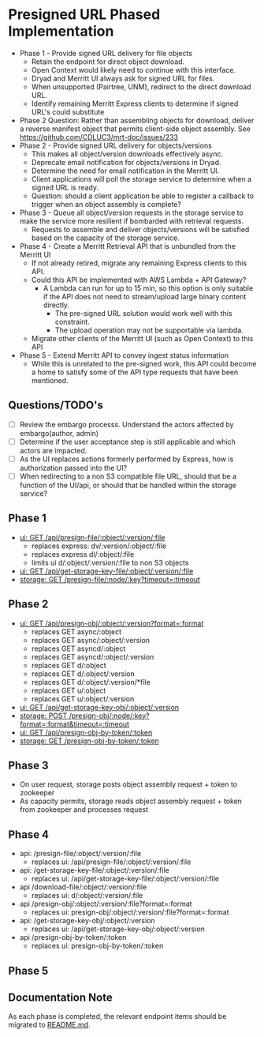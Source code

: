 # Presigned URL Phased Implementation
- Phase 1 - Provide signed URL delivery for file objects
  - Retain the endpoint for direct object download.
  - Open Context would likely need to continue with this interface.
  - Dryad and Merritt UI always ask for signed URL for files.
  - When unsupported (Pairtree, UNM), redirect to the direct download URL.
  - Identify remaining Merritt Express clients to determine if signed URL's could substitute
- Phase 2 Question: Rather than assembling objects for download, deliver a reverse manifest object that permits client-side object assembly. See https://github.com/CDLUC3/mrt-doc/issues/233
- Phase 2 - Provide signed URL delivery for objects/versions
  - This makes all object/version downloads effectively async.
  - Deprecate email notification for objects/versions in Dryad.
  - Determine the need for email notification in the Merritt UI.
  - Client applications will poll the storage service to determine when a signed URL is ready.
  - Question: should a client application be able to register a callback to trigger when an object assembly is complete?
- Phase 3 - Queue all object/version requests in the storage service to make the service more resilient if bombarded with retrieval requests.
  - Requests to assemble and deliver objects/versions will be satisfied based on the capacity of the storage service.
- Phase 4 - Create a Merritt Retrieval API that is unbundled from the Merritt UI
  - If not already retired, migrate any remaining Express clients to this API.
  - Could this API be implemented with AWS Lambda + API Gateway?
    - A Lambda can run for up to 15 min, so this option is only suitable if the API does not need to stream/upload large binary content directly.
      - The pre-signed URL solution would work well with this constraint.
      - The upload operation may not be supportable via lambda.
  - Migrate other clients of the Merritt UI (such as Open Context) to this API
- Phase 5 - Extend Merritt API to convey ingest status information
  - While this is unrelated to the pre-signed work, this API could become a home to satisfy some of the API type requests that have been mentioned.

## Questions/TODO's

- [ ] Review the embargo processs.  Understand the actors affected by embargo(author, admin)
- [ ] Determine if the user acceptance step is still applicable and which actors are impacted.
- [ ] As the UI replaces actions formerly performed by Express, how is authorization passed into the UI?
- [ ] When redirecting to a non S3 compatible file URL, should that be a function of the UI/api, or should that be handled within the storage service?

## Phase 1

- [ui: GET /api/presign-file/:object/:version/:file](ui/presign-file.md)
  - replaces express: dv/:version/:object/:file
  - replaces express dl/:object/:file
  - limits ui d/:object/:version/:file to non S3 objects
- [ui: GET /api/get-storage-key-file/:object/:version/:file](ui/storage-key-file.md)
- [storage: GET /presign-file/:node/:key?timeout=:timeout](storage/presign-file.md)

## Phase 2

- [ui: GET /api/presign-obj/:object/:version?format=:format](ui/presign-obj.md)
  - replaces GET async/:object
  - replaces GET async/:object/:version
  - replaces GET asyncd/:object
  - replaces GET asyncd/:object/:version
  - replaces GET d/:object
  - replaces GET d/:object/:version
  - replaces GET d/:object/:version/\*file
  - replaces GET u/:object
  - replaces GET u/:object/:version
- [ui: GET /api/get-storage-key-obj/:object/:version](ui/storage-key-obj.md)
- [storage: POST /presign-obj/:node/:key?format=:format&timeout=:timeout](storage/presign-obj.md)
- [ui: GET /api/presign-obj-by-token/:token](ui/presign-obj-by-token.md)
- [storage: GET /presign-obj-by-token/:token](storage/presign-obj-by-token.md)

## Phase 3

- On user request, storage posts object assembly request + token to zookeeper
- As capacity permits, storage reads object assembly request + token from zookeeper and processes request

## Phase 4

- api: /presign-file/:object/:version/:file
  - replaces ui: /api/presign-file/:object/:version/:file
- api: /get-storage-key-file/:object/:version/:file
  - replaces ui: /api/get-storage-key-file/:object/:version/:file
- api /download-file/:object/:version/:file
  - replaces ui: d/:object/:version/:file  
- api /presign-obj/:object/:version/:file?format=:format
  - replaces ui: presign-obj/:object/:version/:file?format=:format  
- api: /get-storage-key-obj/:object/:version
  - replaces ui: /api/get-storage-key-obj/:object/:version
- api /presign-obj-by-token/:token
  - replaces ui: presign-obj-by-token/:token

## Phase 5

## Documentation Note

As each phase is completed, the relevant endpoint items should be migrated to [README.md](README.md).  
